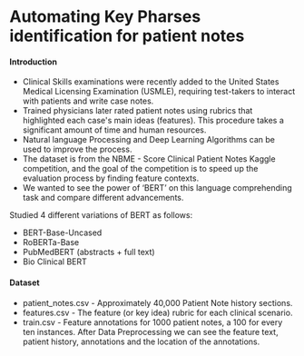 # Automating Key Pharses identification for patient notes

#### Introduction 

* Clinical Skills examinations were recently added to the United States Medical Licensing Examination (USMLE), requiring test-takers to interact with patients and write case notes.
* Trained physicians later rated patient notes using rubrics that highlighted each case's main ideas (features). This procedure takes a significant amount of time and human resources.
* Natural language Processing and Deep Learning Algorithms can be used to improve the process.
* The dataset is from the NBME - Score Clinical Patient Notes Kaggle competition, and the goal of the competition is to speed up the evaluation process by finding feature contexts.
* We wanted to see the power of ‘BERT’ on this language comprehending task and compare different advancements.

Studied 4 different variations of BERT as follows:
* BERT-Base-Uncased 
* RoBERTa-Base 
* PubMedBERT (abstracts + full text)
* Bio Clinical BERT



#### Dataset

* patient_notes.csv - Approximately 40,000 Patient Note history sections.
* features.csv - The feature (or key idea) rubric for each clinical scenario.
* train.csv - Feature annotations for 1000 patient notes, a 100 for every ten instances.
After Data Preprocessing we can see the feature text, patient history, annotations and the location of the annotations.



